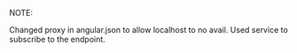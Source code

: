 NOTE:

 Changed proxy in angular.json to allow localhost to no avail.
 Used service to subscribe to the endpoint.

